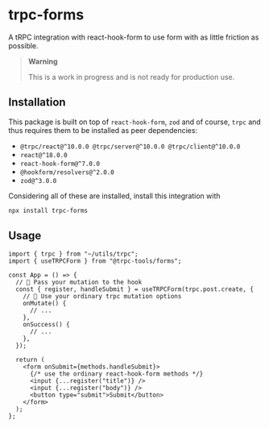 # trpc-forms

A tRPC integration with react-hook-form to use form with as little friction as possible.

> **Warning**
>
> This is a work in progress and is not ready for production use.

## Installation

This package is built on top of `react-hook-form`, `zod` and of course, `trpc` and thus requires them to be installed as peer dependencies:

- `@trpc/react@^10.0.0 @trpc/server@^10.0.0 @trpc/client@^10.0.0`
- `react@^18.0.0`
- `react-hook-form@^7.0.0`
- `@hookform/resolvers@^2.0.0`
- `zod@^3.0.0`

Considering all of these are installed, install this integration with

```bash
npx install trpc-forms
```

## Usage

```tsx
import { trpc } from "~/utils/trpc";
import { useTRPCForm } from "@trpc-tools/forms";

const App = () => {
  // 🤯 Pass your mutation to the hook
  const { register, handleSubmit } = useTRPCForm(trpc.post.create, {
    // 🧩 Use your ordinary trpc mutation options
    onMutate() {
      // ...
    },
    onSuccess() {
      // ...
    },
  });

  return (
    <form onSubmit={methods.handleSubmit}>
      {/* use the ordinary react-hook-form methods */}
      <input {...register("title")} />
      <input {...register("body")} />
      <button type="submit">Submit</button>
    </form>
  );
};
```
